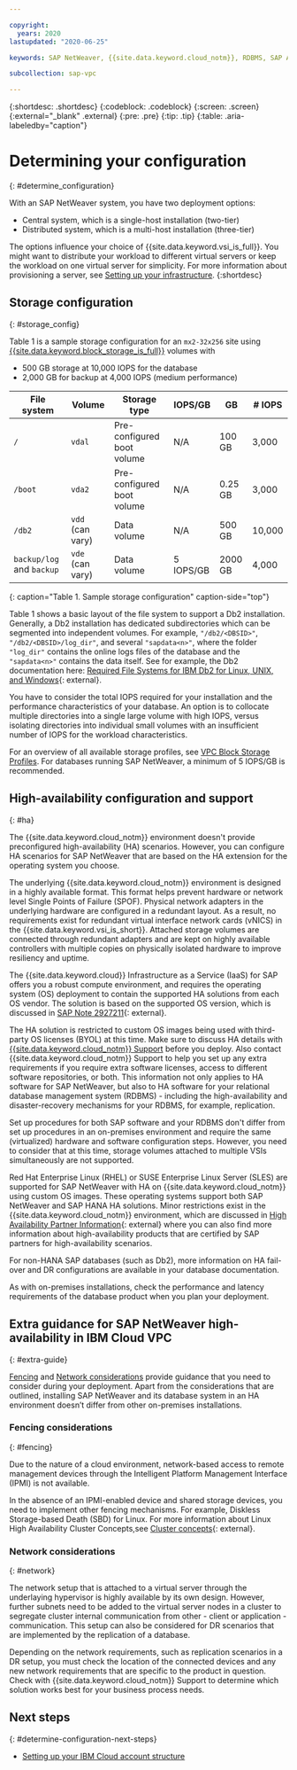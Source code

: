```yaml
---

copyright:
  years: 2020
lastupdated: "2020-06-25"

keywords: SAP NetWeaver, {{site.data.keyword.cloud_notm}}, RDBMS, SAP Application Performance Standards, SAPS, SAP Certified, database

subcollection: sap-vpc

---
```


{:shortdesc: .shortdesc}
{:codeblock: .codeblock}
{:screen: .screen}
{:external="_blank" .external}
{:pre: .pre}
{:tip: .tip}
{:table: .aria-labeledby="caption"}


# Determining your configuration
{: #determine_configuration}

With an SAP NetWeaver system, you have two deployment options:
  * Central system, which is a single-host installation (two-tier)
  * Distributed system, which is a multi-host installation (three-tier)

The options influence your choice of {{site.data.keyword.vsi_is_full}}. You might want to distribute your workload to different virtual servers or keep the workload on one virtual server for simplicity. For more information about provisioning a server, see [Setting up your infrastructure](/docs/sap-vpc?topic=sap-vpc-set_up_infrastructure).
{:shortdesc}

## Storage configuration
{: #storage_config}

Table 1 is a sample storage configuration for an `mx2-32x256` site using [{{site.data.keyword.block_storage_is_full}}](/docs/vpc?topic=vpc-block-storage-about) volumes with

  * 500 GB storage at 10,000 IOPS for the database
  * 2,000 GB for backup at 4,000 IOPS (medium performance)

| File system | Volume | Storage type | IOPS/GB | GB | \# IOPS |
| --- | --- | --- | --- | --- | --- |
| `/` | `vdal` | Pre-configured boot volume | N/A | 100 GB | 3,000 |
| `/boot` | `vda2` | Pre-configured boot volume | N/A | 0.25 GB | 3,000 |
| `/db2` | `vdd` (can vary) | Data volume | N/A | 500 GB | 10,000 |
| `backup/log` and `backup` | `vde` (can vary) | Data volume | 5 IOPS/GB | 2000 GB | 4,000 |
{: caption="Table 1. Sample storage configuration" caption-side="top"}

Table 1 shows a basic layout of the file system to support a Db2 installation. Generally, a Db2 installation has dedicated subdirectories which can be segmented into independent volumes. For example, `"/db2/<DBSID>"`, `"/db2/<DBSID>/log_dir"`, and several `"sapdata<n>"`, where the folder `"log_dir"` contains the online logs files of the database and the `"sapdata<n>"` contains the data itself. See for example, the Db2 documentation here: [Required File Systems for IBM Db2 for Linux, UNIX, and Windows](https://help.sap.com/viewer/ce9e270ad34949969c16d09d1b099a26/CURRENT_VERSION/en-US/713eb64f45c6448c8dbe8a51b85680ee.html){: external}.

You have to consider the total IOPS required for your installation and the performance characteristics of your database. An option is to collocate multiple directories into a single large volume with high IOPS, versus isolating directories into individual small volumes with an insufficient number of IOPS for the workload characteristics.

For an overview of all available storage profiles, see [VPC Block Storage Profiles](/docs/vpc?topic=vpc-block-storage-profiles). For databases running SAP NetWeaver, a minimum of 5 IOPS/GB is recommended.

## High-availability configuration and support
{: #ha}

The {{site.data.keyword.cloud_notm}} environment doesn't provide preconfigured high-availability (HA) scenarios. However, you can configure HA scenarios for SAP NetWeaver that are based on the HA extension for the operating system you choose.

The underlying {{site.data.keyword.cloud_notm}} environment is designed in a highly available format. This format helps prevent hardware or network level Single Points of Failure (SPOF). Physical network adapters in the underlying hardware are configured in a redundant layout. As a result, no requirements exist for redundant virtual interface network cards (vNICS) in the {{site.data.keyword.vsi_is_short}}. Attached storage volumes are connected through redundant adapters and are kept on highly available controllers with multiple copies on physically isolated hardware to improve resiliency and uptime.

The {{site.data.keyword.cloud}} Infrastructure as a Service (IaaS) for SAP offers you a robust compute environment, and requires the operating system (OS) deployment to contain the supported HA solutions from each OS vendor. The solution is based on the supported OS version, which is discussed in [SAP Note 2927211](https://launchpad.support.sap.com/#/notes/2927211){: external}.

The HA solution is restricted to custom OS images being used with third-party OS licenses (BYOL) at this time. Make sure to discuss HA details with [{{site.data.keyword.cloud_notm}} Support](/docs/get-support?topic=get-support-getting-customer-support#getting-customer-support) before you deploy. Also contact {{site.data.keyword.cloud_notm}} Support to help you set up any extra requirements if you require extra software licenses, access to different software repositories, or both. This information not only applies to HA software for SAP NetWeaver, but also to HA software for your relational database management system (RDBMS) - including the high-availability and disaster-recovery mechanisms for your RDBMS, for example, replication.

Set up procedures for both SAP software and your RDBMS don't differ from set up procedures in an on-premises environment and require the same (virtualized) hardware and software configuration steps. However, you need to consider that at this time, storage volumes attached to multiple VSIs simultaneously are not supported.

Red Hat Enterprise Linux (RHEL) or SUSE Enterprise Linux Server (SLES) are supported for SAP NetWeaver with HA on {{site.data.keyword.cloud_notm}} using custom OS images. These operating systems support both SAP NetWeaver and SAP HANA HA solutions. Minor restrictions exist in the {{site.data.keyword.cloud_notm}} environment, which are discussed in [High Availability Partner Information](https://wiki.scn.sap.com/wiki/display/SI/High+Availability+Partner+Information){: external} where you can also find more information about high-availability products that are certified by SAP partners for high-availability scenarios.

For non-HANA SAP databases (such as Db2), more information on HA fail-over and DR configurations are available in your database documentation.

As with on-premises installations, check the performance and latency requirements of the database product when you plan your deployment.

## Extra guidance for SAP NetWeaver high-availability in IBM Cloud VPC
{: #extra-guide}

[Fencing](#fencing) and [Network considerations](#network) provide guidance that you need to consider during your deployment. Apart from the considerations that are outlined, installing SAP NetWeaver and its database system in an HA environment doesn’t differ from other on-premises installations.

### Fencing considerations
{: #fencing}

Due to the nature of a cloud environment, network-based access to remote management devices through the Intelligent Platform Management Interface (IPMI) is not available.

In the absence of an IPMI-enabled device and shared storage devices, you need to implement other fencing mechanisms. For example, Diskless Storage-based Death (SBD) for Linux. For more information about Linux High Availability Cluster Concepts,see [Cluster concepts](http://www.linux-ha.org/wiki/Cluster_Concepts){: external}.

### Network considerations
{: #network}

The network setup that is attached to a virtual server through the underlaying hypervisor is highly available by its own design. However, further subnets need to be added to the virtual server nodes in a cluster to segregate cluster internal communication from other - client or application - communication. This setup can also be considered for DR scenarios that are implemented by the replication of a database.

Depending on the network requirements, such as replication scenarios in a DR setup, you must check the location of the connected devices and any new network requirements that are specific to the product in question. Check with {{site.data.keyword.cloud_notm}} Support to determine which solution works best for your business process needs.

## Next steps
{: #determine-configuration-next-steps}

  * [Setting up your IBM Cloud account structure](/docs/sap-vpc?topic=sap-vpc-account-structure)
